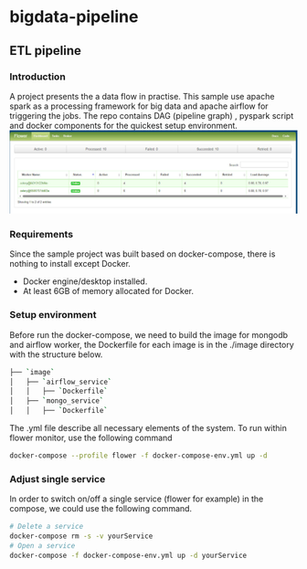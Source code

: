 # bigdata-pipeline
## ETL pipeline 

### Introduction

A project presents the a data flow in practise. This sample use apache spark as a processing framework for big data and apache airflow for triggering the jobs. The repo contains DAG (pipeline graph) , pyspark script and docker components for the quickest setup environment.
![!\[alt text\](flower_branch2.jpg)](snapshot/flower_branch2.jpg)
### Requirements
Since the sample project was built based on docker-compose, there is nothing to install except Docker.
* Docker engine/desktop installed.
* At least 6GB of memory allocated for Docker. 
### Setup environment
Before run the docker-compose, we need to build the image for mongodb and airflow worker, the Dockerfile for each image is in the ./image directory with the structure below.

```bash
├── `image`
│   ├── `airflow_service`
│   │   ├── `Dockerfile`
│   ├── `mongo_service`
│   │   ├── `Dockerfile`
```

The .yml file describe all necessary elements of the system. To run within flower monitor, use the following command

```bash
docker-compose --profile flower -f docker-compose-env.yml up -d
```

### Adjust single service

In order to switch on/off a single service (flower for example) in the compose, we could use the following command.

```bash
# Delete a service
docker-compose rm -s -v yourService
# Open a service
docker-compose -f docker-compose-env.yml up -d yourService
```
